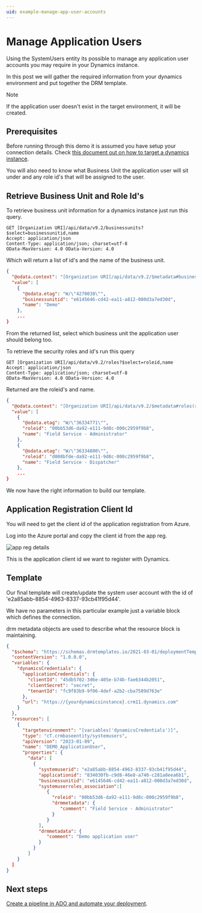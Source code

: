 ```yaml
---
uid: example-manage-app-user-accounts
---
```


# Manage Application Users

Using the SystemUsers entity its possible to manage any application user accounts you may require 
in your Dynamics instance.

In this post we will gather the required information from your dynamics environment and put 
together the DRM template.

> [!NOTE]
>  If the application user doesn't exist in the target environment, it will be created.

## Prerequisites

Before running through this demo it is assumed you have setup your connection details. 
Check [this document out on how to target a dynamics instance](xref:target-dynamics-instance).

You will also need to know what Business Unit the application user will sit under and 
any role id's that will be assigned to the user.

## Retrieve Business Unit and Role Id's

To retrieve business unit information for a dynamics instance just run this query.

```
GET [Organization URI]/api/data/v9.2/businessunits?$select=businessunitid,name
Accept: application/json 
Content-Type: application/json; charset=utf-8 
OData-MaxVersion: 4.0 OData-Version: 4.0
```

Which will return a list of id's and the name of the business unit.

```json
{ 
  "@odata.context": "[Organization URI]/api/data/v9.2/$metadata#businessunits(businessunitid,name)", 
  "value": [ 
    { 
      "@odata.etag": "W/\"4270038\"",
      "businessunitid": "e6145646-cd42-ea11-a812-000d3a7ed30d",
      "name": "Demo" 
    },
    ...
}
```

From the returned list, select which business unit the application user should belong too.

To retrieve the security roles and id's run this query

```
GET [Organization URI]/api/data/v9.2/roles?$select=roleid,name
Accept: application/json 
Content-Type: application/json; charset=utf-8 
OData-MaxVersion: 4.0 OData-Version: 4.0
```

Returned are the roleid's and name.

```json
{ 
  "@odata.context": "[Organization URI]/api/data/v9.2/$metadata#roles(roleid,name)", 
  "value": [ 
    { 
      "@odata.etag": "W/\"36334771\"",
      "roleid": "00bb53d6-da92-e111-9d8c-000c2959f9b8", 
      "name": "Field Service - Administrator" 
    }, 
    {
      "@odata.etag": "W/\"36334800\"", 
      "roleid": "d008bfde-da92-e111-9d8c-000c2959f9b8",
      "name": "Field Service - Dispatcher" 
    },
    ...
}
```

We now have the right information to build our template.

## Application Registration Client Id

You will need to get the client id of the application registration from Azure.

Log into the Azure portal and copy the client id from the app reg.

![app reg details](/images/app_reg_copy.png "app reg details")

This is the application client id we want to register with Dynamics.

## Template

Our final template will create/update the system user account with the id of 'e2a85abb-8854-4963-8337-93cb41f95d44'.

We have no parameters in this particular example just a variable block which defines the connection.

drm metadata objects are used to describe what the resource block is maintaining.

```json
{ 
  "$schema": "https://schemas.drmtemplates.io/2021-03-01/deploymentTemplate.json#", 
  "contentVersion": "1.0.0.0",
  "variables": { 
    "dynamicsCredentials": { 
      "applicationCredentials": { 
        "clientId": "45db5702-3d6e-405e-b74b-fae6344b2051", 
        "clientSecret": "secret", 
        "tenantId": "fc9f83b9-9f06-4def-a2b2-cba7589d763e"
      },
      "url": "https://{yourdynamicsinstance}.crm11.dynamics.com"
    }
  },
  "resources": [ 
    {
      "targetenvironment": "[variables('dynamicsCredentials')]", 
      "type": "cT.crmbaseentity/systemusers", 
      "apiVersion": "2023-01-09", 
      "name": "DEMO_ApplicationUser", 
      "properties": { 
        "data": [ 
          { 
            "systemuserid": "e2a85abb-8854-4963-8337-93cb41f95d44", 
            "applicationid": "834030fb-c9d8-46e8-a740-c281a8eea6b1",
            "businessunitid": "e6145646-cd42-ea11-a812-000d3a7ed30d",
            "systemuserroles_association":[
               {
                 "roleid": "00bb53d6-da92-e111-9d8c-000c2959f9b8",
                 "drmmetadata": {
                    "comment": "Field Service - Administrator"
                 }
               }
            ],
            "drmmetadata": {
               "comment": "Demo application user"
            }
          } 
        ]
    }
  ]
}
```

## Next steps

[Create a pipeline in ADO and automate your deployment](xref:deploy-drm-ado-pipelines).